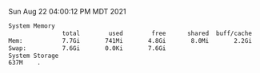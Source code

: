 Sun Aug 22 04:00:12 PM MDT 2021
```bash
System Memory
               total        used        free      shared  buff/cache   available
Mem:           7.7Gi       741Mi       4.8Gi       8.0Mi       2.2Gi       6.6Gi
Swap:          7.6Gi       0.0Ki       7.6Gi
System Storage
637M	.
```
```bash
